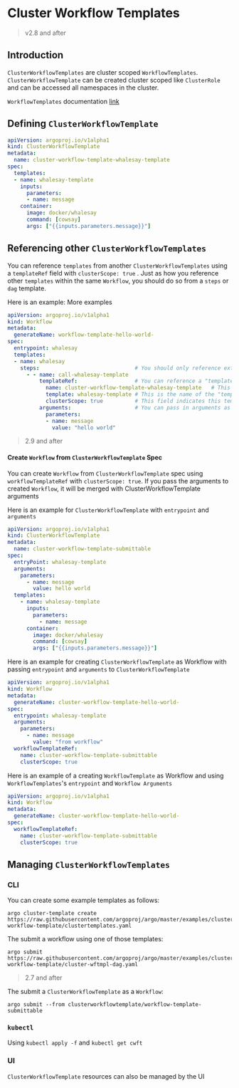 # Cluster Workflow Templates

> v2.8 and after

## Introduction

`ClusterWorkflowTemplates` are cluster scoped `WorkflowTemplates`. `ClusterWorkflowTemplate` 
can be created cluster scoped like `ClusterRole` and can be accessed all namespaces in the cluster. 

`WorkflowTemplates` documentation [link](./workflow-templates.md)

## Defining `ClusterWorkflowTemplate`

```yaml
apiVersion: argoproj.io/v1alpha1
kind: ClusterWorkflowTemplate
metadata:
  name: cluster-workflow-template-whalesay-template
spec:
  templates:
  - name: whalesay-template
    inputs:
      parameters:
      - name: message
    container:
      image: docker/whalesay
      command: [cowsay]
      args: ["{{inputs.parameters.message}}"]
```

## Referencing other `ClusterWorkflowTemplates`

You can reference `templates` from another `ClusterWorkflowTemplates` using a `templateRef` field with `clusterScope: true` .
Just as how you reference other `templates` within the same `Workflow`, you should do so from a `steps` or `dag` template.

Here is an example:
More examples []()
```yaml
apiVersion: argoproj.io/v1alpha1
kind: Workflow
metadata:
  generateName: workflow-template-hello-world-
spec:
  entrypoint: whalesay
  templates:
  - name: whalesay
    steps:                              # You should only reference external "templates" in a "steps" or "dag" "template".
      - - name: call-whalesay-template
          templateRef:                  # You can reference a "template" from another "WorkflowTemplate or ClusterWorkflowTemplate" using this field
            name: cluster-workflow-template-whalesay-template   # This is the name of the "WorkflowTemplate or ClusterWorkflowTemplate" CRD that contains the "template" you want
            template: whalesay-template # This is the name of the "template" you want to reference
            clusterScope: true          # This field indicates this templateRef is pointing ClusterWorkflowTemplate
          arguments:                    # You can pass in arguments as normal
            parameters:
            - name: message
              value: "hello world"
```
> 2.9 and after
#### Create `Workflow` from `ClusterWorkflowTemplate` Spec
You can create `Workflow` from `ClusterWorkflowTemplate` spec using `workflowTemplateRef` with `clusterScope: true`. If you pass the arguments to created `Workflow`, it will be merged with ClusterWorkflowTemplate arguments 

Here is an example for `ClusterWorkflowTemplate` with `entrypoint` and `arguments`
```yaml
apiVersion: argoproj.io/v1alpha1
kind: ClusterWorkflowTemplate
metadata:
  name: cluster-workflow-template-submittable
spec:
  entryPoint: whalesay-template
  arguments:
    parameters:
      - name: message
        value: hello world
  templates:
    - name: whalesay-template
      inputs:
        parameters:
          - name: message
      container:
        image: docker/whalesay
        command: [cowsay]
        args: ["{{inputs.parameters.message}}"]

```
Here is an example for creating `ClusterWorkflowTemplate` as Workflow with passing `entrypoint` and `arguments` to `ClusterWorkflowTemplate`
```yaml
apiVersion: argoproj.io/v1alpha1
kind: Workflow
metadata:
  generateName: cluster-workflow-template-hello-world-
spec:
  entrypoint: whalesay-template
  arguments:
    parameters:
      - name: message
        value: "from workflow"
  workflowTemplateRef:
    name: cluster-workflow-template-submittable
    clusterScope: true
```  

Here is an example of a creating `WorkflowTemplate` as Workflow and using `WorkflowTemplates`'s `entrypoint` and `Workflow Arguments`
```yaml
apiVersion: argoproj.io/v1alpha1
kind: Workflow
metadata:
  generateName: cluster-workflow-template-hello-world-
spec:
  workflowTemplateRef:
    name: cluster-workflow-template-submittable
    clusterScope: true

```



## Managing `ClusterWorkflowTemplates`

### CLI

You can create some example templates as follows:

```
argo cluster-template create https://raw.githubusercontent.com/argoproj/argo/master/examples/cluster-workflow-template/clustertemplates.yaml
```

The submit a workflow using one of those templates:

```
argo submit https://raw.githubusercontent.com/argoproj/argo/master/examples/cluster-workflow-template/cluster-wftmpl-dag.yaml
```

> 2.7 and after
>
The submit a `ClusterWorkflowTemplate` as a `Workflow`:
```shell script
argo submit --from clusterworkflowtemplate/workflow-template-submittable
```

### `kubectl`

Using `kubectl apply -f` and `kubectl get cwft`

### UI

`ClusterWorkflowTemplate` resources can also be managed by the UI
